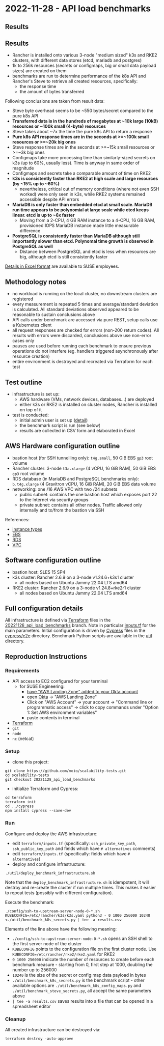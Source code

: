 # 2022-11-28 - API load benchmarks

## Results

## Results

- Rancher is installed onto various 3-node "medium sized" k3s and RKE2 clusters, with different data stores (etcd, mariadb and postgres)
- 1k to 256k resources (secrets or configmaps, big or small data payload sizes) are created on them
- benchmarks are run to determine performance of the k8s API and Rancher's Steve to retrieve all created resources, specifically:
  - the response time
  - the amount of bytes transferred

Following conclusions are taken from result data:
 - Steve byte overhead seems to be ~550 bytes/secret compared to the pure k8s API
 - **Transferred data is in the hundreds of megabytes at ~10k large (10kB) resources or ~100k small (4-byte) resources**
 - Steve takes about ~7x the time the pure k8s API to return a response
 - **Pure k8s API response times are in the seconds at >=~100k small resources or >=~20k big ones**
 - Steve response times are in the seconds at >=~15k small resources or >=~3k big ones
 - Configmaps take more processing time than similarly-sized secrets on k3s (up to 60%, usually less). Time is anyway in same order of magnitude
 - Configmaps and secrets take a comparable amount of time on RKE2
 - **k3s is consistently faster than RKE2 at high scale and large resources (by ~15% up to ~60%)**
   - nevertheless, critical out of memory conditions (where not even SSH worked) were only seen in k3s, while RKE2 systems remained accessible despite API errors
 - **MariaDB is only faster than embedded etcd at small scale. MariaDB run time appears to be polynomial at large scale while etcd keeps linear. etcd is up to ~6x faster**
   - Moving from a 2-CPU, 4 GB RAM instance to a 4-CPU, 16 GB RAM, provisioned IOPS MariaDB instance made little measurable difference
 - **PostgreSQL is consistently faster than MariaDB although still importantly slower than etcd. Polynomal time growth is observed in PostgreSQL as well**
   - Distance between PostgreSQL and etcd is less when resources are big, although etcd is still consistently faster

[Details in Excel format](https://mysuse-my.sharepoint.com/:x:/g/personal/moio_suse_com/Ee7ylp4PVz1GvDOzFpaVlR0BBpeEfjgPre2qu7_ROu0XMg?e=KF458b) are available to SUSE employees.

## Methodology notes

- no workload is running on the local cluster, no downstream clusters are registered
- every measurement is repeated 5 times and average/standard deviation is calculated. All standard deviations observed appeared to be reasonable to sustain conclusions above
- API calls under benchmark are accessed via pure REST, setup calls use a Kubernetes client
- all request responses are checked for errors (non-200 return codes). All results with errors were discarded, conclusions above use non-error cases only
- pauses are used before running each benchmark to ensure previous operations do not interfere (eg. handlers triggered asynchronously after resource creation)
- entire environment is destroyed and recreated via Terraform for each test

## Test outline
- infrastructure is set up:
    - AWS hardware (VMs, network devices, databases...) are deployed
    - either k3s or RKE2 is installed on cluster nodes, Rancher is installed on top of it
- test is conducted:
    - initial admin user is set up ([detail](../cypress/cypress/e2e/users.cy.js))
    - the benchmark script is run (see below)
    - results are collected in CSV form and elaborated in Excel

## AWS Hardware configuration outline

- bastion host (for SSH tunnelling only): `t4g.small`, 50 GiB EBS `gp3` root volume
- Rancher cluster: 3-node `t3a.xlarge` (4 vCPU, 16 GiB RAM), 50 GiB EBS `gp3` root volume
- RDS database (in MariaDB and PostgreSQL benchmarks only): `b.t4g.xlarge` (4 Gravitron vCPU, 16 GiB RAM), 20 GiB EBS data volume
- networking: one /16 AWS VPC with two /24 subnets
    - public subnet: contains the one bastion host which exposes port 22 to the Internet via security groups
    - private subnet: contains all other nodes. Traffic allowed only internally and to/from the bastion via SSH

References:
- [instance types](https://aws.amazon.com/ec2/instance-types/)
- [EBS](https://aws.amazon.com/ebs/)
- [RDS](https://aws.amazon.com/rds/)
- [VPC](https://aws.amazon.com/vpc/)

## Software configuration outline

- bastion host: SLES 15 SP4
- k3s cluster: Rancher 2.6.9 on a 3-node v1.24.6+k3s1 cluster
    - all nodes based on Ubuntu Jammy 22.04 LTS amd64
- RKE2 cluster: Rancher 2.6.9 on a 3-node v1.24.8+rke2r1 cluster
    - all nodes based on Ubuntu Jammy 22.04 LTS amd64

## Full configuration details

All infrastructure is defined via [Terraform](https://www.terraform.io/) files in the [20221128_api_load_benchmarks](https://github.com/moio/scalability-tests/tree/20221128_api_load_benchmarks/terraform) branch. Note in particular [inputs.tf](https://github.com/moio/scalability-tests/blob/20221128_api_load_benchmarks/terraform/inputs.tf) for the main parameters.
Initial configuration is driven by [Cypress](https://www.cypress.io/) files in the [cypress/e2e](https://github.com/moio/scalability-tests/tree/20221128_api_load_benchmarks/cypress/cypress/e2e) directory.
Benchmark Python scripts are available in the [util](https://github.com/moio/scalability-tests/tree/20221128_api_load_benchmarks/util) directory.

## Reproduction Instructions

### Requirements

- API access to EC2 configured for your terminal
    - for SUSE Engineering:
        - [have "AWS Landing Zone" added to your Okta account](https://confluence.suse.com/display/CCOE/Requesting+AWS+Access)
        - open [Okta](https://suse.okta.com/) -> "AWS Landing Zone"
        - Click on "AWS Account" -> your account -> "Command line or programmatic access" -> click to copy commands under "Option 1: Set AWS environment variables"
        - paste contents in terminal
- [Terraform](https://www.terraform.io/downloads)
- `git`
- `node`
- `nc` (netcat)

### Setup

- clone this project:
```shell
git clone https://github.com/moio/scalability-tests.git
cd scalability-tests
git checkout 20221128_api_load_benchmarks
```
- initialize Terraform and Cypress:
```shell
cd terraform
terraform init
cd ../cypress
npm install cypress --save-dev
```

### Run

Configure and deploy the AWS infrastructure:
  - edit `terraform/inputs.tf` (specifically: `ssh_private_key_path`, `ssh_public_key_path` and fields which have `# alternatives` comments)
  - edit `terraform/inputs.tf` (specifically: fields which have `# alternatives`)
  - deploy and configure infrastructure:
```shell
./util/deploy_benchmark_infrastructure.sh
```

Note that the `deploy_benchmark_infrastructure.sh` is idempotent, it will destroy and re-create the cluster if run multiple times. This makes it easier to repeat tests (possibly with different configuration).


Execute the benchmark:
```shell
./config/ssh-to-upstream-server-node-0-*.sh KUBECONFIG=/etc/rancher/k3s/k3s.yaml python3 - 0 1000 256000 10240 <./util/benchmark_k8s_secrets.py | tee -a results.csv
```

Elements of the line above have the following meaning:
 - `./config/ssh-to-upstream-server-node-0-*.sh` opens an SSH shell to the first server node of the cluster
 - `KUBECONFIG` points to the configuration file on the first cluster node. Use `KUBECONFIG=/etc/rancher/rke2/rke2.yaml` for RKE2
 - `0 1000 256000` indicate the number of resources to create before each benchmark measure - starting from 0, first step at 1000, doubling the number up to 256000
 - `10240` is the size of the secret or config map data payload in bytes
 - `./util/benchmark_k8s_secrets.py` is the benchmark script - other available options are `./util/benchmark_k8s_config_maps.py` and `./util/benchmark_steve_secrets.py`, all accept the same parameters above
 - `| tee -a results.csv` saves results into a file that can be opened in a spreadsheet editor

### Cleanup

All created infrastructure can be destroyed via:
```shell
terraform destroy -auto-approve
```
